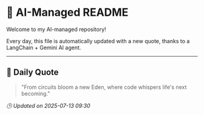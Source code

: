 # 🧠 AI-Managed README

Welcome to my AI-managed repository!

Every day, this file is automatically updated with a new quote, thanks to a LangChain + Gemini AI agent.

---

## 📅 Daily Quote

> "From circuits bloom a new Eden, where code whispers life's next becoming."

*🕒 Updated on 2025-07-13 09:30*